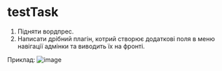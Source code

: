 # testTask

1. Підняти вордпрес.
2. Написати дрібний плагін, котрий створює додаткові поля в меню навігації адмінки та виводить їх на фронті.

Приклад: ![image](https://user-images.githubusercontent.com/38427742/151532082-485f8921-0b09-458e-a26c-067223565712.png)
